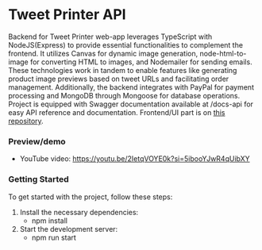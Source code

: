 # Tweet Printer API

Backend for Tweet Printer web-app leverages TypeScript with NodeJS(Express) to provide essential functionalities to complement the frontend. It utilizes Canvas for dynamic image generation, node-html-to-image for converting HTML to images, and Nodemailer for sending emails. These technologies work in tandem to enable features like generating product image previews based on tweet URLs and facilitating order management. Additionally, the backend integrates with PayPal for payment processing and MongoDB through Mongoose for database operations. Project is equipped with Swagger documentation available at /docs-api for easy API reference and documentation. Frontend/UI part is on [this repository](https://github.com/zoljann/tweet-printer).

### Preview/demo

- YouTube video: https://youtu.be/2IetqVOYE0k?si=5ibooYJwR4qUibXY

### Getting Started

To get started with the project, follow these steps:

1. Install the necessary dependencies:
   - npm install
2. Start the development server:
   - npm run start
